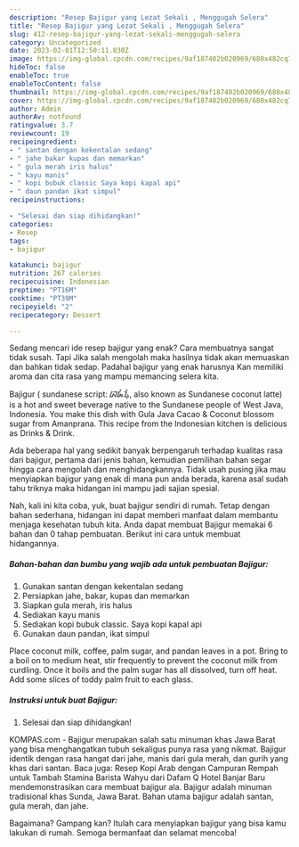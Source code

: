 ```yaml
---
description: "Resep Bajigur yang Lezat Sekali , Menggugah Selera"
title: "Resep Bajigur yang Lezat Sekali , Menggugah Selera"
slug: 412-resep-bajigur-yang-lezat-sekali-menggugah-selera
category: Uncategorized
date: 2023-02-01T12:50:11.830Z
image: https://img-global.cpcdn.com/recipes/9af187402b020969/680x482cq70/bajigur-foto-resep-utama.jpg
hideToc: false
enableToc: true
enableTocContent: false
thumbnail: https://img-global.cpcdn.com/recipes/9af187402b020969/680x482cq70/bajigur-foto-resep-utama.jpg
cover: https://img-global.cpcdn.com/recipes/9af187402b020969/680x482cq70/bajigur-foto-resep-utama.jpg
author: Admin
authorAv: notfound
ratingvalue: 3.7
reviewcount: 19
recipeingredient:
- " santan dengan kekentalan sedang"
- " jahe bakar kupas dan memarkan"
- " gula merah iris halus"
- " kayu manis"
- " kopi bubuk classic Saya kopi kapal api"
- " daun pandan ikat simpul"
recipeinstructions:

- "Selesai dan siap dihidangkan!"
categories:
- Resep
tags:
- bajigur

katakunci: bajigur 
nutrition: 267 calories
recipecuisine: Indonesian
preptime: "PT16M"
cooktime: "PT39M"
recipeyield: "2"
recipecategory: Dessert

---
```



Sedang mencari ide resep bajigur yang enak? Cara membuatnya sangat tidak susah. Tapi Jika salah mengolah maka hasilnya tidak akan memuaskan dan bahkan tidak sedap. Padahal bajigur yang enak harusnya Kan memiliki aroma dan cita rasa yang mampu memancing selera kita.


Bajigur ( sundanese script: ᮘᮏᮤᮍᮥᮁ, also known as Sundanese coconut latte) is a hot and sweet beverage native to the Sundanese people of West Java, Indonesia. You make this dish with Gula Java Cacao &amp; Coconut blossom sugar from Amanprana. This recipe from the Indonesian kitchen is delicious as Drinks &amp; Drink.

Ada beberapa hal yang sedikit banyak berpengaruh terhadap kualitas rasa dari bajigur, pertama dari jenis bahan, kemudian pemilihan bahan segar hingga cara mengolah dan menghidangkannya. Tidak usah pusing jika mau menyiapkan bajigur yang enak di mana pun anda berada, karena asal sudah tahu triknya maka hidangan ini mampu jadi sajian spesial.


Nah, kali ini kita coba, yuk, buat bajigur sendiri di rumah. Tetap dengan bahan sederhana, hidangan ini dapat memberi manfaat dalam membantu menjaga kesehatan tubuh kita. Anda dapat membuat Bajigur memakai 6 bahan dan 0 tahap pembuatan. Berikut ini cara untuk membuat hidangannya.

<!--inarticleads1-->

##### Bahan-bahan dan bumbu yang wajib ada untuk pembuatan Bajigur:

1. Gunakan  santan dengan kekentalan sedang
1. Persiapkan  jahe, bakar, kupas dan memarkan
1. Siapkan  gula merah, iris halus
1. Sediakan  kayu manis
1. Sediakan  kopi bubuk classic. Saya kopi kapal api
1. Gunakan  daun pandan, ikat simpul


Place coconut milk, coffee, palm sugar, and pandan leaves in a pot. Bring to a boil on to medium heat, stir frequently to prevent the coconut milk from curdling. Once it boils and the palm sugar has all dissolved, turn off heat. Add some slices of toddy palm fruit to each glass. 

<!--inarticleads2-->

##### Instruksi untuk buat Bajigur:


1. Selesai dan siap dihidangkan!

KOMPAS.com - Bajigur merupakan salah satu minuman khas Jawa Barat yang bisa menghangatkan tubuh sekaligus punya rasa yang nikmat. Bajigur identik dengan rasa hangat dari jahe, manis dari gula merah, dan gurih yang khas dari santan. Baca juga: Resep Kopi Arab dengan Campuran Rempah untuk Tambah Stamina Barista Wahyu dari Dafam Q Hotel Banjar Baru mendemonstrasikan cara membuat bajigur ala. Bajigur adalah minuman tradisional khas Sunda, Jawa Barat. Bahan utama bajigur adalah santan, gula merah, dan jahe. 

Bagaimana? Gampang kan? Itulah cara menyiapkan bajigur yang bisa kamu lakukan di rumah. Semoga bermanfaat dan selamat mencoba!
